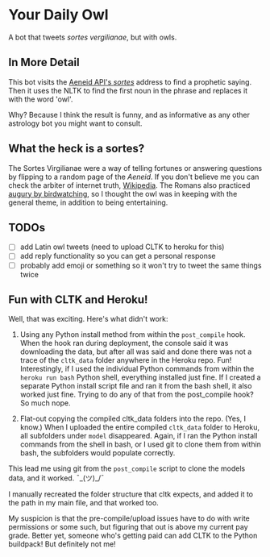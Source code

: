 # Your Daily Owl
A bot that tweets *sortes vergilianae*, but with owls.

## In More Detail
This bot visits the [Aeneid API's *sortes*](http://api.aeneid.eu/sortes) address to find a prophetic saying. Then it uses the NLTK to find the first noun in the
phrase and replaces it with the word 'owl'.

Why? Because I think the result is funny, and as informative as any other astrology bot you might want to consult.

## What the heck is a sortes?
The Sortes Virgilianae were a way of telling fortunes or answering questions by flipping to a random page of the *Aeneid*. If you don't believe me you can check the arbiter of internet truth, [Wikipedia](https://en.wikipedia.org/wiki/Sortes_Vergilianae). The Romans also practiced [augury by
birdwatching](https://en.wikipedia.org/wiki/Augury), so I thought the owl was in keeping with the general theme, in addition to being entertaining.

## TODOs
- [ ] add Latin owl tweets (need to upload CLTK to heroku for this)
- [ ] add reply functionality so you can get a personal response
- [ ] probably add emoji or something so it won't try to tweet the same things twice

## Fun with CLTK and Heroku!
Well, that was exciting. Here's what didn't work:

1. Using any Python install method from within the `post_compile` hook.
When the hook ran during deployment, the console said it was downloading the data, but after all was said and done there was not a trace of the `cltk_data` folder anywhere in the Heroku repo. Fun!
Interestingly, if I used the individual Python commands from within the `heroku run bash` Python shell, everything installed just fine. If I created a separate Python install script file and ran it from the bash shell, it also worked just fine. Trying to do any of that from the post_compile hook? So much nope.

2. Flat-out copying the compiled cltk_data folders into the repo. (Yes, I know.)
When I uploaded the entire compiled `cltk_data` folder to Heroku, all subfolders under `model` disappeared. Again, if I ran the Python install commands from the shell in bash, or I used git to clone them from within bash, the subfolders would populate correctly.

This lead me using git from the `post_compile` script to clone the models data, and it worked. ¯\_(ツ)_/¯

I manually recreated the folder structure that cltk expects, and added it to the path in my main file, and that worked too.

My suspicion is that the pre-compile/upload issues have to do with write permissions or some such, but figuring that out is above my current pay grade. Better yet, someone who's getting paid can add CLTK to the Python buildpack! But definitely not me!

